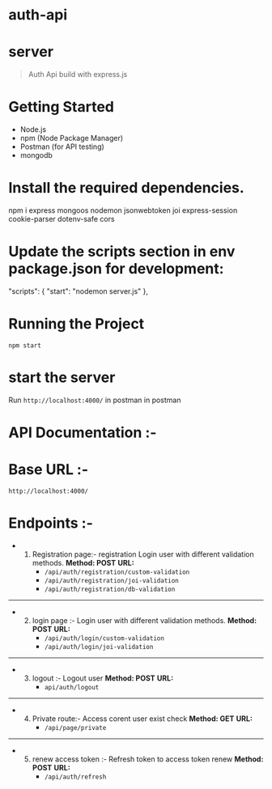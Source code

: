 # auth-api

# server

> Auth Api build with express.js

# Getting Started

- Node.js
- npm (Node Package Manager)
- Postman (for API testing)
- mongodb

# Install the required dependencies.

npm i express mongoos nodemon jsonwebtoken joi express-session cookie-parser dotenv-safe cors

# Update the scripts section in env package.json for development:

"scripts": {
"start": "nodemon server.js"
},

# Running the Project

`npm start`

# start the server

Run `http://localhost:4000/` in postman in postman

# API Documentation :-

# Base URL :-

`http://localhost:4000/`

# Endpoints :-

- 1.  Registration page:-
      registration Login user with different validation methods.
      **Method: POST**
      **URL:**
      - `/api/auth/registration/custom-validation`
      - `/api/auth/registration/joi-validation`
      - `/api/auth/registration/db-validation`

---

- 2.  login page :-
      Login user with different validation methods.
      **Method: POST**
      **URL:**
      - `/api/auth/login/custom-validation`
      - `/api/auth/login/joi-validation`

---

- 3.  logout :-
      Logout user
      **Method: POST**
      **URL:**
      - `api/auth/logout`

---

- 4.  Private route:-
      Access corent user exist check
      **Method: GET**
      **URL:**
      - `/api/page/private`

---

- 5.  renew access token :-
      Refresh token to access token renew
      **Method: POST**
      **URL:**
      - `/api/auth/refresh`
